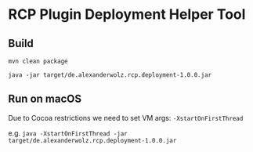 # RCP Plugin Deployment Helper Tool

## Build

```mvn clean package```

```java -jar target/de.alexanderwolz.rcp.deployment-1.0.0.jar```

## Run on macOS

Due to Cocoa restrictions we need to set VM args: ```-XstartOnFirstThread```

e.g. ```java -XstartOnFirstThread -jar target/de.alexanderwolz.rcp.deployment-1.0.0.jar```
